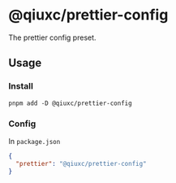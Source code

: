 # @qiuxc/prettier-config

The prettier config preset.

## Usage

### Install

```
pnpm add -D @qiuxc/prettier-config
```

### Config

In `package.json`

``` json
{
  "prettier": "@qiuxc/prettier-config"
}
```